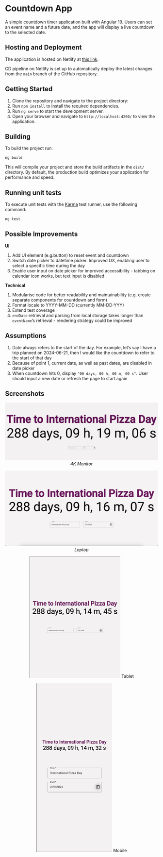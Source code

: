 # Countdown App

A simple countdown timer application built with Angular 19.
Users can set an event name and a future date, and the app will display a live countdown to the selected date.

## Hosting and Deployment

The application is hosted on Netlify at [this link](https://wonderful-dolphin-952645.netlify.app/).

CD pipeline on Netlify is set up to automatically deploy the latest changes from the `main` branch of the GitHub repository.

## Getting Started

1. Clone the repository and navigate to the project directory:
2. Run `npm install` to install the required dependencies.
3. Run `ng serve` to start the development server.
4. Open your browser and navigate to `http://localhost:4200/` to view the application.

## Building

To build the project run:

```bash
ng build
```

This will compile your project and store the build artifacts in the `dist/` directory. By default, the production build optimizes your application for performance and speed.

## Running unit tests

To execute unit tests with the [Karma](https://karma-runner.github.io) test runner, use the following command:

```bash
ng test
```

## Possible Improvements

**UI**

1. Add UI element (e.g.button) to reset event and countdown
2. Switch date picker to datetime picker. Improved UX, enabling user to select a specific time during the day
3. Enable user input on date picker for improved accessibility - tabbing on calendar icon works, but text input is disabled

**Technical**

1. Modularise code for better readability and maintainability (e.g. create separate components for countdown and form)
2. Format locale to YYYY-MM-DD (currently MM-DD-YYY)
3. Extend test coverage
4. `endDate` retrieval and parsing from local storage takes longer than `eventName`’s retrieval - rendering strategy could be improved

## Assumptions

1. Date always refers to the start of the day. For example, let’s say I have a trip planned on 2024-06-21, then I would like the countdown to refer to the start of that day
2. Because of point 1, current date, as well as past dates, are disabled in date picker
3. When countdown hits 0, display `"00 days, 00 h, 00 m, 00 s"`. User should input a new date or refresh the page to start again

## Screenshots

<p align="center">
  <img src="./src/assets/screenshots/4K_monitor.png" alt="4K Monitor" width="600"/><br/>
  <em>4K Monitor</em>
</p>

<p align="center">
  <img src="./src/assets/screenshots/laptop.png" alt="Laptop" width="600"/><br/>
  <em>Laptop</em>
</p>

<div>
  <p align="center">
    <img src="./src/assets/screenshots/tablet.png" alt="Tablet" width="300" />
    <span>Tablet</span>
  </p>
  <p align="center">
    <img src="./src/assets/screenshots/mobile.png" alt="Mobile" width="250"/>
    <span>Mobile</span>
  </p>
</div>
